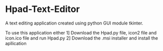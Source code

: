 # Hpad-Text-Editor
A text editing application created using python GUI module tkinter.

To use this application either 
1] Download the Hpad.py file, icon2 file and icon.ico file and run Hpad.py
2] Download the .msi installer and install the apllication
